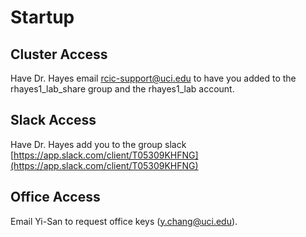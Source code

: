 # Startup

## Cluster Access

Have Dr. Hayes email [rcic-support@uci.edu](rcic-support@uci.edu) to have you added to the rhayes1_lab_share group and the rhayes1_lab account.

## Slack Access

Have Dr. Hayes add you to the group slack [https://app.slack.com/client/T05309KHFNG](https://app.slack.com/client/T05309KHFNG)

## Office Access

Email Yi-San to request office keys (y.chang@uci.edu).
